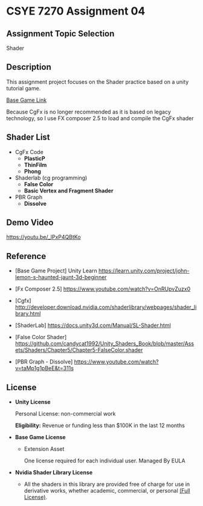 # CSYE 7270 Assignment 04

## Assignment Topic Selection

Shader



## Description

This assignment project focuses on the Shader practice based on a unity tutorial game.

[Base Game Link](https://assetstore.unity.com/packages/essentials/tutorial-projects/3d-beginner-complete-project-143846#content)

Because CgFx is no longer recommended as it is based on legacy technology, so I use FX composer 2.5 to load and compile the CgFx shader


## Shader List

* CgFx Code
  * **PlasticP**
  * **ThinFilm**
  * **Phong**
* Shaderlab (cg programming)
  * **False Color**
  * **Basic Vertex and Fragment Shader**
* PBR Graph
  * **Dissolve**



## Demo Video

https://youtu.be/_lPxP4QBtKo



## Reference

* [Base Game Project] Unity Learn https://learn.unity.com/project/john-lemon-s-haunted-jaunt-3d-beginner

* [Fx Composer 2.5] https://www.youtube.com/watch?v=OnRUpvZuzx0

* [Cgfx] http://developer.download.nvidia.com/shaderlibrary/webpages/shader_library.html

* [ShaderLab] https://docs.unity3d.com/Manual/SL-Shader.html

* [False Color Shader] https://github.com/candycat1992/Unity_Shaders_Book/blob/master/Assets/Shaders/Chapter5/Chapter5-FalseColor.shader

* [PBR Graph - Dissolve]  https://www.youtube.com/watch?v=taMp1g1pBeE&t=311s

  

## License

* **Unity License**

  Personal License: non-commercial work

  **Eligibility:** Revenue or funding less than $100K in the last 12 months

* **Base Game License**

  * Extension Asset

    One license required for each individual user. Managed By EULA


* **Nvidia Shader Library License**
  * All the shaders in this library are provided free of charge for use in derivative works, whether academic, commercial, or personal [(Full License)](http://developer.download.nvidia.com/licenses/general_license.txt).
